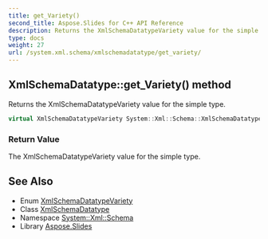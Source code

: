 ```yaml
---
title: get_Variety()
second_title: Aspose.Slides for C++ API Reference
description: Returns the XmlSchemaDatatypeVariety value for the simple type.
type: docs
weight: 27
url: /system.xml.schema/xmlschemadatatype/get_variety/
---
```

## XmlSchemaDatatype::get_Variety() method


Returns the XmlSchemaDatatypeVariety value for the simple type.

```cpp
virtual XmlSchemaDatatypeVariety System::Xml::Schema::XmlSchemaDatatype::get_Variety()
```


### Return Value

The XmlSchemaDatatypeVariety value for the simple type.

## See Also

* Enum [XmlSchemaDatatypeVariety](../../xmlschemadatatypevariety/)
* Class [XmlSchemaDatatype](../)
* Namespace [System::Xml::Schema](../../)
* Library [Aspose.Slides](../../../)